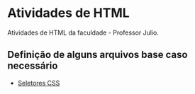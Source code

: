 # Atividades de HTML
Atividades de HTML da faculdade - Professor Julio.

## Definição de alguns arquivos base caso necessário
- <a href="https://ead.eduvaleavare.com.br/pluginfile.php/38516/mod_resource/content/1/01%20-%20Seletores%20CSS.pdf"> Seletores CSS
